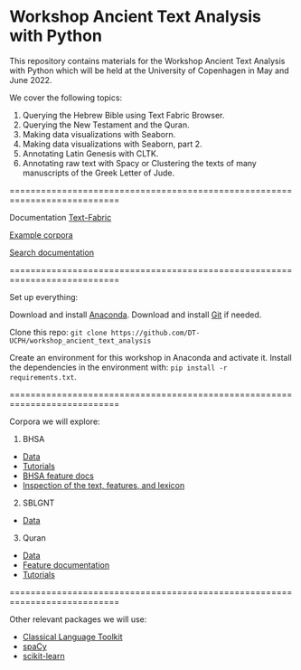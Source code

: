 # Workshop Ancient Text Analysis with Python

This repository contains materials for the Workshop Ancient Text Analysis with Python which will be held at the University of Copenhagen in May and June 2022.

We cover the following topics:

1. Querying the Hebrew Bible using Text Fabric Browser.
2. Querying the New Testament and the Quran.
3. Making data visualizations with Seaborn.
4. Making data visualizations with Seaborn, part 2.
5. Annotating Latin Genesis with CLTK.
6. Annotating raw text with Spacy or Clustering the texts of many manuscripts of the Greek Letter of Jude.

===========================================================================

Documentation [Text-Fabric](https://annotation.github.io/text-fabric/tf)

[Example corpora](https://annotation.github.io/text-fabric/tf/about/corpora.html)

[Search documentation](https://annotation.github.io/text-fabric/tf/about/searchusage.html)

===========================================================================

Set up everything:

Download and install [Anaconda](https://www.anaconda.com).
Download and install [Git](https://git-scm.com) if needed.

Clone this repo: `git clone https://github.com/DT-UCPH/workshop_ancient_text_analysis`

Create an environment for this workshop in Anaconda and activate it.
Install the dependencies in the environment with: `pip install -r requirements.txt`.

===========================================================================

Corpora we will explore:
1. BHSA
- [Data](https://github.com/etcbc/bhsa)
- [Tutorials](https://github.com/ETCBC/bhsa/tree/master/tutorial)
- [BHSA feature docs](https://etcbc.github.io/bhsa)
- [Inspection of the text, features, and lexicon](https://shebanq.ancient-data.org)

2. SBLGNT
- [Data](https://github.com/CenterBLC/SBLGNT)

3. Quran
- [Data](https://github.com/q-ran/quran)
- [Feature documentation](https://github.com/q-ran/quran/blob/master/docs/features.md)
- [Tutorials](https://github.com/q-ran/quran/tree/master/tutorial)

===========================================================================

Other relevant packages we will use:
- [Classical Language Toolkit](http://cltk.org)
- [spaCy](https://spacy.io)
- [scikit-learn](https://scikit-learn.org/)

